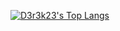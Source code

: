 [![D3r3k23's Top Langs](https://github-readme-stats.vercel.app/api/top-langs/?username=D3r3k23&title_color=ffffff)](https://github.com/anuraghazra/github-readme-stats)
